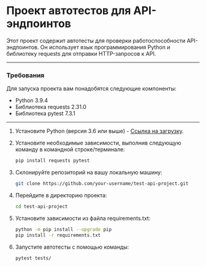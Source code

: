 
# Проект автотестов для API-эндпоинтов 
Этот проект содержит автотесты для проверки работоспособности API-эндпоинтов. Он использует язык программирования Python и библиотеку requests для отправки HTTP-запросов к API.

***
### Требования
Для запуска проекта вам понадобятся следующие компоненты:

- Python 3.9.4
- Библиотека requests 2.31.0
- Библиотека pytest 7.3.1

***

1. Установите Python (версия 3.6 или выше) - [Ссылка на загрузку](https://www.python.org/downloads/).

2. Установите необходимые зависимости, выполнив следующую команду в командной строке/терминале:

   ```bash
   pip install requests pytest

3. Склонируйте репозиторий на вашу локальную машину:

   ```bash
   git clone https://github.com/your-username/test-api-project.git

4. Перейдите в директорию проекта: 

   ```bash
   cd test-api-project
   
5. Установите зависимости из файла requirements.txt:

   ```bash
   python -m pip install --upgrade pip
   pip install -r requirements.txt

6. Запустите автотесты с помощью команды:

   ```bash
   pytest tests/
